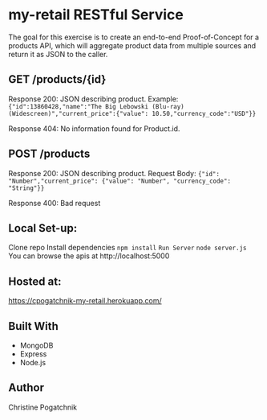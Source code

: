 # my-retail RESTful Service

The goal for this exercise is to create an end-to-end Proof-of-Concept for a products API, which will aggregate product data from multiple sources and return it as JSON to the caller. 

## GET /products/{id}

Response 200: JSON describing product. 
Example: 
```{"id":13860428,"name":"The Big Lebowski (Blu-ray) (Widescreen)","current_price":{"value": 10.50,"currency_code":"USD"}}```

Response 404: No information found for Product.id.

## POST /products

Response 200: JSON describing product.
Request Body: 
```{"id": "Number","current_price": {"value": "Number", "currency_code": "String"}}```

Response 400: Bad request

## Local Set-up:
Clone repo
Install dependencies
```npm install```
```Run Server```
```node server.js```
You can browse the apis at http://localhost:5000

## Hosted at:
https://cpogatchnik-my-retail.herokuapp.com/


## Built With 
* MongoDB
* Express
* Node.js

## Author 
Christine Pogatchnik
